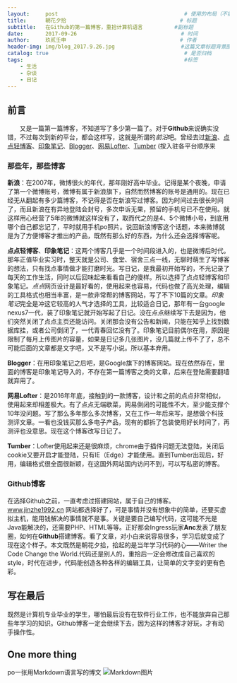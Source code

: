 ```yaml
---
layout:     post   				                        # 使用的布局（不需要改）
title:      朝花夕拾   			            	        # 标题 
subtitle:   在Github的第一篇博客，重拾计算机语言          #副标题
date:       2017-09-26            				       # 时间
author:     玖贰壬申					            	# 作者
header-img: img/blog_2017.9.26.jpg 	                   #这篇文章标题背景图片
catalog: true 					                     	# 是否归档
tags:							                     	#标签
    - 生活
    - 杂谈
    - 日记
---
```


## 前言
&emsp;&emsp;又是一篇第一篇博客，不知道写了多少第一篇了。对于**Github**来说确实没错，不过每次到新的平台，都会这样写，这就是所谓的*前沿*吧。曾经去过[新浪](http://blog.sina.com.cn/)、[点点轻博客](http://www.diandian.com/)、[印象笔记](https://www.yinxiang.com/)、[Blogger](https://www.blogger.com/)、[网易Lofter](http://www.lofter.com/)、[Tumber](https://www.tumblr.com/) (按入驻各平台顺序来


### 那些年，那些博客
**新浪**：在2007年，微博很火的年代，那年刚好高中毕业。记得是某个夜晚，申请了第一个微博账号，微博有属于新浪旗下，自然而然博客的账号是通用的。现在已经无从翻起有多少篇博客，不记得是否在新浪写过博客。因为时间过去很长时间了，而且新浪在有异地登陆会封号，多次申诉无果，预留的手机号已不在使用。就这样用心经营了5年的微博就这样没有了，取而代之的是4、5个微博小号，到底用哪个自己都忘记了，平时就用手机po照片。说回新浪博客这个话题，本来微博就是为了方便博客才推出的产品，既然有那么好的东西，为什么还会选择博客呢。

**点点轻博客**、**印象笔记**：这两个博客几乎是一个时间段进入的，也是微博后时代。那年正值毕业实习时，整天就是公司、食堂、宿舍三点一线，无聊时萌生了写博客的想法，只有找点事情做才能打磨时光。写日记，是我最初开始写的，不光记录了每天的工作生活，同时以后回味起来看看自己的傻样。所以选择了点点轻博客和印象笔记。*点点*网页设计是最好看的，使用起来也容易，代码也做了高光处理，编辑的工具格式也相当丰富，是一款非常帮的博客网站，写了不下10篇的文章。*印象笔记*完全是冲这它较高的人气才选择的工具，比较适合日记，那年有一台google nexus7一代，装了印象笔记就开始写起了日记。没在点点继续写下去是因为，他们突然关闭了点点主页还能访问。关闭那会没有公告和新闻，只能在知乎上找到数据库挂，或者公司倒闭了，一代青春回忆没有了。印象笔记目前偶尔在用，原因是限制了每月上传图片的容量，如果是日记多几张图片，没几篇就上传不了了，总不可能后面的文章都是文字吧，又不是写小说。所以基本弃用。

**Blogger**：在用印象笔记之后吧，是Google旗下的博客网站。现在依然存在，里面的博客是印象笔记导入的，不存在第一篇博客之类的文章，后来在登陆需要翻墙就弃用了。

**网易Lofter**：是2016年年底，接触到的一款博客，设计和之前的点点非常相似，使用起来却相差极大。有了点点无端歇菜，网易倒闭的可能性不大，至少能支撑个10年没问题。写了那么多年那么多次博客，又在工作一年后来写，是想做个科技测评文章。一看也没钱买那么多电子产品，现有的都拆了包装使用好长时间了，再测评也没意思。现在这个博客改写日记了。

**Tumber**：Lofter使用起来还是很麻烦，chrome由于插件问题无法登陆，关闭后cookie又要开启才能登陆，只有IE（Edge）才能使用。直到Tumber出现后，好用，编辑格式很全面很新颖，在这国外网站国内访问不到，可以写私密的博客。


### Github博客
在选择Github之前，一直考虑过搭建网站，属于自己的博客。www.jinzhe1992.cn 网站都选择好了，可是事情并没有想象中的简单，还要买虚拟主机，能用钱解决的事情就不是事。关键是要自己编写代码，这可能不光是Java能解决的，还需要PHP、HTML等等。正好那会Ingress玩家**Anc**发表了朋友圈，如何在**Github**搭建博客。看了文章，对小白来说容易很多，学习后就变成了现在这个样子。本文既然是朝花夕拾，拾起的是当年学习代码的心——Writer the Code Change the World.代码还是别人的，重拾后一定会修改成自己喜欢的style，时代在进步，代码能创造各种各样的编辑工具，让简单的文字变的更有色彩。


## 写在最后
既然是计算机专业毕业的学生，哪怕最后没有在软件行业工作，也不能放弃自己那些年学习的知识。Github博客一定会继续下去，因为这样的博客才好玩，才有动手操作性。


## One more thing
po一张用Markdown语言写的博文
![Markdown图片](http://oww4kn1d0.bkt.clouddn.com/2017.9.26.png)
